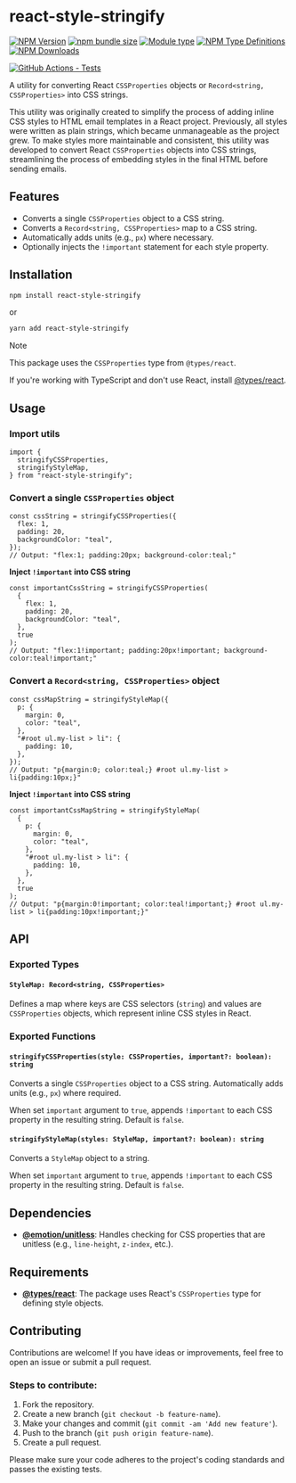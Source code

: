 # react-style-stringify

[![NPM Version](https://img.shields.io/npm/v/react-style-stringify)](https://www.npmjs.com/package/react-style-stringify)
[![npm bundle size](https://img.shields.io/bundlephobia/min/react-style-stringify/latest)](https://www.npmjs.com/package/react-style-stringify)
[![Module type](https://img.shields.io/badge/module_type-cjs%2Besm-f7df1e)](https://www.npmjs.com/package/react-style-stringify)
[![NPM Type Definitions](https://img.shields.io/npm/types/react-style-stringify?color=3178C6)](https://www.npmjs.com/package/react-style-stringify)
[![NPM Downloads](https://img.shields.io/npm/dm/react-style-stringify)](https://www.npmjs.com/package/react-style-stringify)

[![GitHub Actions - Tests](https://github.com/arkarlov/react-style-stringify/actions/workflows/tests.yml/badge.svg?branch=main)](https://github.com/arkarlov/react-style-stringify/actions/workflows/tests.yml)

A utility for converting React `CSSProperties` objects or `Record<string, CSSProperties>` into CSS strings.

This utility was originally created to simplify the process of adding inline CSS styles to HTML email templates in a React project. Previously, all styles were written as plain strings, which became unmanageable as the project grew. To make styles more maintainable and consistent, this utility was developed to convert React `CSSProperties` objects into CSS strings, streamlining the process of embedding styles in the final HTML before sending emails.

## Features

- Converts a single `CSSProperties` object to a CSS string.
- Converts a `Record<string, CSSProperties>` map to a CSS string.
- Automatically adds units (e.g., `px`) where necessary.
- Optionally injects the `!important` statement for each style property.

## Installation

```bash
npm install react-style-stringify
```

or

```bash
yarn add react-style-stringify
```
> [!NOTE]
> This package uses the `CSSProperties` type from `@types/react`.
> 
> If you're working with TypeScript and don't use React, install [@types/react](https://www.npmjs.com/package/@types/react).

## Usage

### Import utils

```tsx
import {
  stringifyCSSProperties,
  stringifyStyleMap,
} from "react-style-stringify";
```

### Convert a single `CSSProperties` object

```tsx
const cssString = stringifyCSSProperties({
  flex: 1,
  padding: 20,
  backgroundColor: "teal",
});
// Output: "flex:1; padding:20px; background-color:teal;"
```

**Inject `!important` into CSS string**

```tsx
const importantCssString = stringifyCSSProperties(
  {
    flex: 1,
    padding: 20,
    backgroundColor: "teal",
  },
  true
);
// Output: "flex:1!important; padding:20px!important; background-color:teal!important;"
```

### Convert a `Record<string, CSSProperties>` object

```tsx
const cssMapString = stringifyStyleMap({
  p: {
    margin: 0,
    color: "teal",
  },
  "#root ul.my-list > li": {
    padding: 10,
  },
});
// Output: "p{margin:0; color:teal;} #root ul.my-list > li{padding:10px;}"
```

**Inject `!important` into CSS string**

```tsx
const importantCssMapString = stringifyStyleMap(
  {
    p: {
      margin: 0,
      color: "teal",
    },
    "#root ul.my-list > li": {
      padding: 10,
    },
  },
  true
);
// Output: "p{margin:0!important; color:teal!important;} #root ul.my-list > li{padding:10px!important;}"
```

## API

### Exported Types

#### `StyleMap: Record<string, CSSProperties>`

Defines a map where keys are CSS selectors (`string`) and values are `CSSProperties` objects, which represent inline CSS styles in React.

### Exported Functions

#### `stringifyCSSProperties(style: CSSProperties, important?: boolean): string`

Converts a single `CSSProperties` object to a CSS string. Automatically adds units (e.g., `px`) where required.

When set `important` argument to `true`, appends `!important` to each CSS property in the resulting string. Default is `false`.

#### `stringifyStyleMap(styles: StyleMap, important?: boolean): string`

Converts a `StyleMap` object to a string.

When set `important` argument to `true`, appends `!important` to each CSS property in the resulting string. Default is `false`.

## Dependencies

- **[@emotion/unitless](https://www.npmjs.com/package/@emotion/unitless)**: Handles checking for CSS properties that are unitless (e.g., `line-height`, `z-index`, etc.).

## Requirements

- **[@types/react](https://www.npmjs.com/package/@types/react)**: The package uses React's `CSSProperties` type for defining style objects.

## Contributing

Contributions are welcome! If you have ideas or improvements, feel free to open an issue or submit a pull request.

### Steps to contribute:

1. Fork the repository.
2. Create a new branch (`git checkout -b feature-name`).
3. Make your changes and commit (`git commit -am 'Add new feature'`).
4. Push to the branch (`git push origin feature-name`).
5. Create a pull request.

Please make sure your code adheres to the project's coding standards and passes the existing tests.
